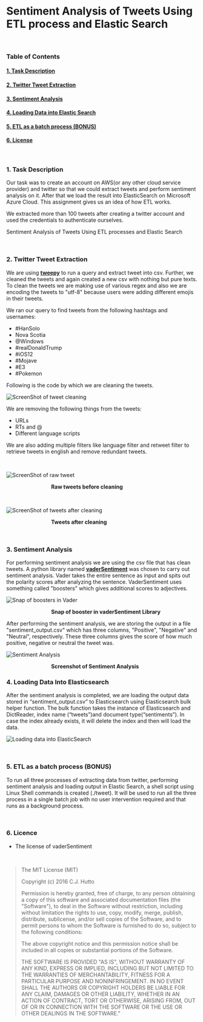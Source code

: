 # Sentiment Analysis of Tweets Using ETL process and Elastic Search

</br>


### Table of Contents


#### [1. Task Description](https://github.com/amantewary/Sentiment-Analysis-of-Tweets-Using-ETL-process-and-Elastic-Search#1-task-description-1)
#### [2. Twitter Tweet Extraction](https://github.com/amantewary/Sentiment-Analysis-of-Tweets-Using-ETL-process-and-Elastic-Search#2-twitter-tweet-extraction-1)
#### [3. Sentiment Analysis](https://github.com/amantewary/Sentiment-Analysis-of-Tweets-Using-ETL-process-and-Elastic-Search#3-sentiment-analysis-1)
#### [4. Loading Data into Elastic Search](https://github.com/amantewary/Sentiment-Analysis-of-Tweets-Using-ETL-process-and-Elastic-Search#4-loading-data-into-elastic-search-1)
#### [5. ETL as a batch process (BONUS)]()
#### [6. License](https://github.com/amantewary/Sentiment-Analysis-of-Tweets-Using-ETL-process-and-Elastic-Search#6-licence)

</br>

### 1. Task Description

Our task was to create an account on AWS(or any other cloud service provider) and twitter so that we could extract tweets and perform sentiment analysis on it. After that we load the result into ElasticSearch on Microsoft Azure Cloud. This assignment gives us an idea of how ETL works. 

We extracted more than 100 tweets after creating a twitter account and used the credentials to authenticate ourselves.

Sentiment Analysis of Tweets Using ETL processes and Elastic Search

</br>

### 2. Twitter Tweet Extraction

We are using **[tweepy](https://github.com/tweepy/tweepy)** to run a query and extract tweet into csv. Further, we cleaned the tweets and again created a new csv with nothing but pure texts. To clean the tweets we are making use of various regex and also we are encoding the tweets to "utf-8" because users were adding different emojis in their tweets.

We ran our query to find tweets from the following hashtags and usernames:

* #HanSolo
* Nova Scotia
* @Windows
* #realDonaldTrump
* #iOS12
* #Mojave
* #E3
* #Pokemon


Following is the code by which we are cleaning the tweets.

![ScreenShot of tweet cleaning](https://firebasestorage.googleapis.com/v0/b/assignment4-fc96b.appspot.com/o/Screen%20Shot%202018-06-06%20at%2012.00.50%20PM.png?alt=media&token=c794e58f-1a17-4417-be76-5c01d4c99e35)

We are removing the following things from the tweets:
* URLs
* RTs and @
* Different language scripts



We are also adding multiple filters like language filter and retweet filter to retrieve tweets in english and remove redundant tweets.

</br>


![ScreenShot of raw tweet](https://firebasestorage.googleapis.com/v0/b/assignment4-fc96b.appspot.com/o/Screen%20Shot%202018-06-06%20at%201.30.26%20PM.png?alt=media&token=0b287ed0-e495-461a-8200-fe8277b9e6a4)

&nbsp;&nbsp;&nbsp;&nbsp;&nbsp;&nbsp;&nbsp;&nbsp;&nbsp;&nbsp;&nbsp;&nbsp;&nbsp;&nbsp;&nbsp;&nbsp;&nbsp;&nbsp;&nbsp;&nbsp;&nbsp;&nbsp;&nbsp;&nbsp;&nbsp;&nbsp;&nbsp;&nbsp;&nbsp;&nbsp;**Raw tweets before cleaning**


</br>


![ScreenShot of tweets after cleaning](https://firebasestorage.googleapis.com/v0/b/assignment4-fc96b.appspot.com/o/Screen%20Shot%202018-06-06%20at%201.30.41%20PM.png?alt=media&token=b65d7962-7345-48a6-ae23-8f8e440ead52)

&nbsp;&nbsp;&nbsp;&nbsp;&nbsp;&nbsp;&nbsp;&nbsp;&nbsp;&nbsp;&nbsp;&nbsp;&nbsp;&nbsp;&nbsp;&nbsp;&nbsp;&nbsp;&nbsp;&nbsp;&nbsp;&nbsp;&nbsp;&nbsp;&nbsp;&nbsp;&nbsp;&nbsp;&nbsp;&nbsp;**Tweets after cleaning**


</br>

### 3. Sentiment Analysis

For performing sentiment analysis we are using the csv file that has clean tweets. A python library named **[vaderSentiment](https://github.com/cjhutto/vaderSentiment/tree/master/vaderSentiment)** was chosen to carry out sentiment analysis. Vader takes the entire sentence as input and spits out the polarity scores after analyzing the sentence. VaderSentiment uses something called "boosters" which gives additional scores to adjectives.


![Snap of boosters in Vader](https://firebasestorage.googleapis.com/v0/b/assignment4-fc96b.appspot.com/o/Screen%20Shot%202018-06-06%20at%203.14.55%20PM.png?alt=media&token=5c8673bb-8ace-4b39-87a0-f84b241a0219)

&nbsp;&nbsp;&nbsp;&nbsp;&nbsp;&nbsp;&nbsp;&nbsp;&nbsp;&nbsp;&nbsp;&nbsp;&nbsp;&nbsp;&nbsp;&nbsp;&nbsp;&nbsp;&nbsp;&nbsp;&nbsp;&nbsp;&nbsp;&nbsp;&nbsp;&nbsp;&nbsp;&nbsp;&nbsp;&nbsp;**Snap of booster in vaderSentiment Library**


After performing the sentiment analysis, we are storing the output in a file "sentiment_output.csv" which has three columns, "Positive", "Negative" and "Neutral", respectively. These three columns gives the score of how much positive, negative or neutral the tweet was.

![Sentiment Analysis](https://firebasestorage.googleapis.com/v0/b/assignment4-fc96b.appspot.com/o/Screen%20Shot%202018-06-06%20at%2011.53.15%20PM.png?alt=media&token=5cfaa3a2-726d-474d-90ef-7f8b8950e447)


&nbsp;&nbsp;&nbsp;&nbsp;&nbsp;&nbsp;&nbsp;&nbsp;&nbsp;&nbsp;&nbsp;&nbsp;&nbsp;&nbsp;&nbsp;&nbsp;&nbsp;&nbsp;&nbsp;&nbsp;&nbsp;&nbsp;&nbsp;&nbsp;&nbsp;&nbsp;&nbsp;&nbsp;&nbsp;&nbsp;**Screenshot of Sentiment Analysis**


### 4. Loading Data Into Elasticsearch

After the sentiment analysis is completed, we are loading the output data stored in “sentiment_output.csv” to Elasticsearch using Elasticsearch bulk helper function. The bulk function takes the instance of Elasticsearch and DictReader, index name (“tweets”)and document type(“sentiments”). In case the index already exists, it will delete the index and then will load the data.


![Loading data into ElasticSearch](https://firebasestorage.googleapis.com/v0/b/assignment4-fc96b.appspot.com/o/Screen%20Shot%202018-06-07%20at%201.49.27%20PM.png?alt=media&token=53328320-5b63-47b1-a441-6b353742cd61)

</br>


### 5. ETL as a batch process (BONUS)

To run all three processes of extracting data from twitter, performing sentiment analysis and loading output in Elastic Search, a shell script using Linux Shell commands is created (./tweet). It will be used to run all the three process in a single batch job with no user intervention required and that runs as a background process.

</br>

### 6. Licence

* The license of vaderSentiment

</br> 


>The MIT License (MIT)
>
>Copyright (c) 2016 C.J. Hutto
>
>Permission is hereby granted, free of charge, to any person obtaining a copy
of this software and associated documentation files (the "Software"), to deal
in the Software without restriction, including without limitation the rights
to use, copy, modify, merge, publish, distribute, sublicense, and/or sell
copies of the Software, and to permit persons to whom the Software is
furnished to do so, subject to the following conditions:
>
>The above copyright notice and this permission notice shall be included in all
copies or substantial portions of the Software.
>
>THE SOFTWARE IS PROVIDED "AS IS", WITHOUT WARRANTY OF ANY KIND, EXPRESS OR
IMPLIED, INCLUDING BUT NOT LIMITED TO THE WARRANTIES OF MERCHANTABILITY,
FITNESS FOR A PARTICULAR PURPOSE AND NONINFRINGEMENT. IN NO EVENT SHALL THE
AUTHORS OR COPYRIGHT HOLDERS BE LIABLE FOR ANY CLAIM, DAMAGES OR OTHER
LIABILITY, WHETHER IN AN ACTION OF CONTRACT, TORT OR OTHERWISE, ARISING FROM,
OUT OF OR IN CONNECTION WITH THE SOFTWARE OR THE USE OR OTHER DEALINGS IN THE
SOFTWARE."